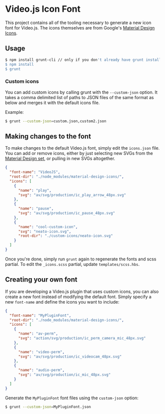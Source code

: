 # Video.js Icon Font

This project contains all of the tooling necessary to generate a new icon font for Video.js. The icons themselves are from
Google's [Material Design Icons](https://github.com/google/material-design-icons).

## Usage

```sh
$ npm install grunt-cli // only if you don't already have grunt installed
$ npm install
$ grunt
```

### Custom icons

You can add custom icons by calling grunt with the `--custom-json` option. It takes a comma delimited list of paths to JSON files of the same format as below and merges it with the default icons file.

Example:
```sh
$ grunt --custom-json=custom.json,custom2.json
```

## Making changes to the font

To make changes to the default Video.js font, simply edit the `icons.json` file. You can add or remove icons, either by just selecting new
SVGs from the [Material Design set](https://www.google.com/design/icons/), or pulling in new SVGs altogether.

```json
{
  "font-name": "VideoJS",
  "root-dir": "./node_modules/material-design-icons/",
  "icons": [
    {
      "name": "play",
      "svg": "av/svg/production/ic_play_arrow_48px.svg"
    },
    {
      "name": "pause",
      "svg": "av/svg/production/ic_pause_48px.svg"
    },
    {
      "name": "cool-custom-icon",
      "svg": "neato-icon.svg",
      "root-dir": "./custom-icons/neato-icon.svg"
    }
  ]
}
```

Once you're done, simply run `grunt` again to regenerate the fonts and scss partial. To edit the `_icons.scss` partial,
update `templates/scss.hbs`.

## Creating your own font

If you are developing a Video.js plugin that uses custom icons, you can also create a new font instead of modifying the
default font. Simply specify a new `font-name` and define the icons you want to include:

```json
{
  "font-name": "MyPluginFont",
  "root-dir": "./node_modules/material-design-icons/",
  "icons": [
    {
      "name": "av-perm",
      "svg": "action/svg/production/ic_perm_camera_mic_48px.svg"
    },
    {
      "name": "video-perm",
      "svg": "av/svg/production/ic_videocam_48px.svg"
    },
    {
      "name": "audio-perm",
      "svg": "av/svg/production/ic_mic_48px.svg"
    }
  ]
}
```
Generate the `MyPluginFont` font files using the `custom-json` option:

```sh
$ grunt --custom-json=MyPluginFont.json
```
